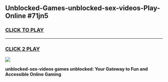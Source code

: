 
## Unblocked-Games-unblocked-sex-videos-Play-Online #71jn5
<h3>
<a href="https://news.freeplayer.one?title=unblocked-sex-videos&ref=3">CLICK TO PLAY</a></h3>
<hr>

<h3>
<a href="https://news.freeplayer.one?title=unblocked-sex-videos&ref=3">CLICK 2 PLAY</a>
  
</h3>

<a href="https://news.freeplayer.one?title=unblocked-sex-videos&ref=3"><img src="https://clearcache.store/games.png"></a>


**unblocked-sex-videos games unblocked: Your Gateway to Fun and Accessible Online Gaming**
